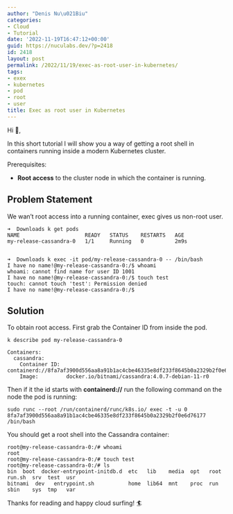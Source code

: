 ```yaml
---
author: "Denis Nu\u021Biu"
categories:
- Cloud
- Tutorial
date: '2022-11-19T16:47:12+00:00'
guid: https://nuculabs.dev/?p=2418
id: 2418
layout: post
permalink: /2022/11/19/exec-as-root-user-in-kubernetes/
tags:
- exex
- kubernetes
- pod
- root
- user
title: Exec as root user in Kubernetes
---
```

Hi 👋,


In this short tutorial I will show you a way of getting a root shell in containers running inside a modern Kubernetes cluster.


Prerequisites:


- **Root access** to the cluster node in which the container is running.


## Problem Statement


We wan’t root access into a running container, exec gives us non-root user.


```
➜  Downloads k get pods
NAME                     READY   STATUS    RESTARTS   AGE
my-release-cassandra-0   1/1     Running   0          2m9s


➜  Downloads k exec -it pod/my-release-cassandra-0 -- /bin/bash
I have no name!@my-release-cassandra-0:/$ whoami
whoami: cannot find name for user ID 1001
I have no name!@my-release-cassandra-0:/$ touch test
touch: cannot touch 'test': Permission denied
I have no name!@my-release-cassandra-0:/$ 
```


## Solution


To obtain root access. First grab the Container ID from inside the pod.


```
k describe pod my-release-cassandra-0
```


```
Containers:
  cassandra:
    Container ID:  containerd://8fa7af3900d556aa8a91b1ac4cbe46335e8df233f8645b0a2329b2f0e6d76177
    Image:         docker.io/bitnami/cassandra:4.0.7-debian-11-r0
```


Then if it the id starts with **containerd://** run the following command on the node the pod is running:


```
sudo runc --root /run/containerd/runc/k8s.io/ exec -t -u 0 8fa7af3900d556aa8a91b1ac4cbe46335e8df233f8645b0a2329b2f0e6d76177 /bin/bash
```


You should get a root shell into the Cassandra container:


```
root@my-release-cassandra-0:/# whoami
root
root@my-release-cassandra-0:/# touch test
root@my-release-cassandra-0:/# ls
bin	 boot  docker-entrypoint-initdb.d  etc	 lib	media  opt   root  run.sh  srv	test  usr
bitnami  dev   entrypoint.sh		   home  lib64	mnt    proc  run   sbin    sys	tmp   var
```


Thanks for reading and happy cloud surfing! 🏄